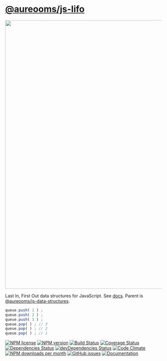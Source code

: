 [@aureooms/js-lifo](http://aureooms.github.io/js-lifo)
==

<img src="https://cdn.rawgit.com/aureooms/js-lifo/master/media/sketch.svg" width="864">

Last In, First Out data structures for JavaScript.
See [docs](https://aureooms.github.io/js-lifo).
Parent is [@aureooms/js-data-structures](https://github.com/aureooms/js-data-structures).

```js
queue.push( 1 ) ;
queue.push( 2 ) ;
queue.push( 3 ) ;
queue.pop( ) ; // 3
queue.pop( ) ; // 2
queue.pop( ) ; // 1
```

[![NPM license](https://img.shields.io/npm/l/@aureooms/js-lifo.svg?style=flat)](https://raw.githubusercontent.com/aureooms/js-lifo/master/LICENSE)
[![NPM version](https://img.shields.io/npm/v/@aureooms/js-lifo.svg?style=flat)](https://www.npmjs.org/package/@aureooms/js-lifo)
[![Build Status](https://img.shields.io/travis/aureooms/js-lifo.svg?style=flat)](https://travis-ci.org/aureooms/js-lifo)
[![Coverage Status](https://img.shields.io/coveralls/aureooms/js-lifo.svg?style=flat)](https://coveralls.io/r/aureooms/js-lifo)
[![Dependencies Status](https://img.shields.io/david/aureooms/js-lifo.svg?style=flat)](https://david-dm.org/aureooms/js-lifo#info=dependencies)
[![devDependencies Status](https://img.shields.io/david/dev/aureooms/js-lifo.svg?style=flat)](https://david-dm.org/aureooms/js-lifo#info=devDependencies)
[![Code Climate](https://img.shields.io/codeclimate/github/aureooms/js-lifo.svg?style=flat)](https://codeclimate.com/github/aureooms/js-lifo)
[![NPM downloads per month](https://img.shields.io/npm/dm/@aureooms/js-lifo.svg?style=flat)](https://www.npmjs.org/package/@aureooms/js-lifo)
[![GitHub issues](https://img.shields.io/github/issues/aureooms/js-lifo.svg?style=flat)](https://github.com/aureooms/js-lifo/issues)
[![Documentation](https://aureooms.github.io/js-lifo/badge.svg)](https://aureooms.github.io/js-lifo/source.html)
